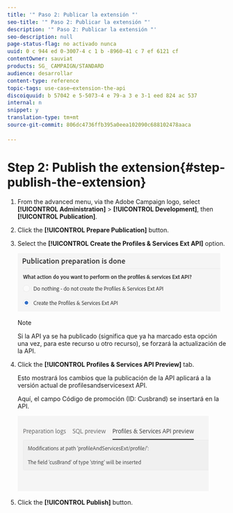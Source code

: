 ```yaml
---
title: '" Paso 2: Publicar la extensión "'
seo-title: '" Paso 2: Publicar la extensión "'
description: '" Paso 2: Publicar la extensión "'
seo-description: null
page-status-flag: no activado nunca
uuid: 0 c 944 ed 0-3007-4 c 1 b -8960-41 c 7 ef 6121 cf
contentOwner: sauviat
products: SG_ CAMPAIGN/STANDARD
audience: desarrollar
content-type: reference
topic-tags: use-case—extension-the-api
discoiquuid: b 57042 e 5-5073-4 e 79-a 3 e 3-1 eed 824 ac 537
internal: n
snippet: y
translation-type: tm+mt
source-git-commit: 806dc4736ffb395a0eea102090c688102478aaca

---
```



# Step 2: Publish the extension{#step-publish-the-extension}

1. From the advanced menu, via the Adobe Campaign logo, select **[!UICONTROL Administration]** &gt; **[!UICONTROL Development]**, then **[!UICONTROL Publication]**.
1. Click the **[!UICONTROL Prepare Publication]** button.
1. Select the **[!UICONTROL Create the Profiles & Services Ext API]** option.

   ![](assets/create-profile-and-services-api.png)

   >[!NOTE]
   >
   >Si la API ya se ha publicado (significa que ya ha marcado esta opción una vez, para este recurso u otro recurso), se forzará la actualización de la API.

1. Click the **[!UICONTROL Profiles & Services API Preview]** tab.

   Esto mostrará los cambios que la publicación de la API aplicará a la versión actual de profilesandservicesext API.

   Aquí, el campo Código de promoción (ID: Cusbrand) se insertará en la API.

   ![](assets/extendpandsapi_diff.png)

1. Click the **[!UICONTROL Publish]** button.

